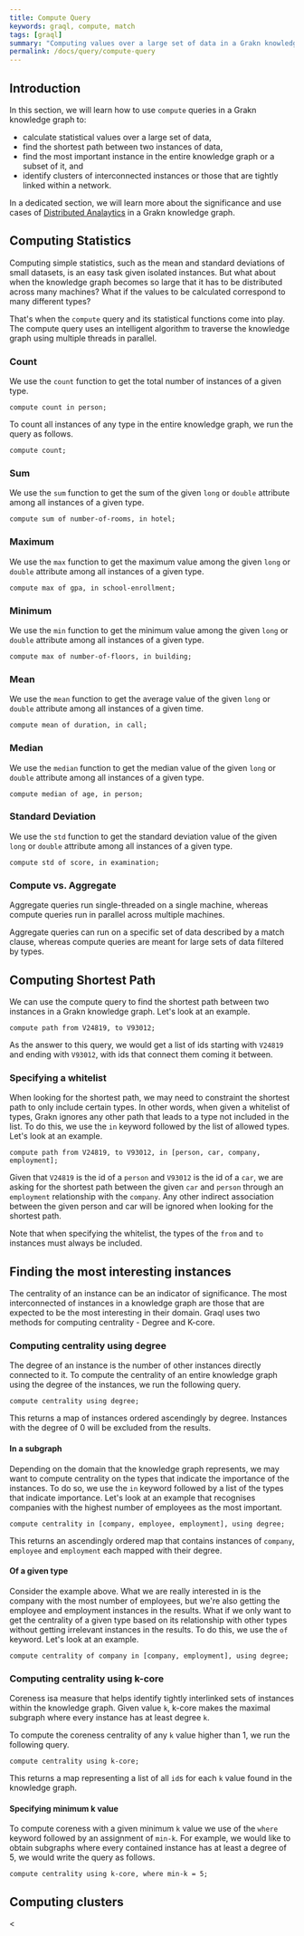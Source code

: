 ```yaml
---
title: Compute Query
keywords: graql, compute, match
tags: [graql]
summary: "Computing values over a large set of data in a Grakn knowledge graph."
permalink: /docs/query/compute-query
---
```


## Introduction
In this section, we will learn how to use `compute` queries in a Grakn knowledge graph to:
- calculate statistical values over a large set of data,
- find the shortest path between two instances of data,
- find the most important instance in the entire knowledge graph or a subset of it, and
- identify clusters of interconnected instances or those that are tightly linked within a network.

In a dedicated section, we will learn more about the significance and use cases of [Distributed Analaytics]() in a Grakn knowledge graph.

## Computing Statistics
Computing simple statistics, such as the mean and standard deviations of small datasets, is an easy task given isolated instances. But what about when the knowledge graph becomes so large that it has to be distributed across many machines? What if the values to be calculated correspond to many different types?

That's when the `compute` query and its statistical functions come into play. The compute query uses an intelligent algorithm to traverse the knowledge graph using multiple threads in parallel.

### Count
We use the `count` function to get the total number of instances of a given type.

```graql
compute count in person;
```

To count all instances of any type in the entire knowledge graph, we run the query as follows.

```graql
compute count;
```

### Sum
We use the `sum` function to get the sum of the given `long` or `double` attribute among all instances of a given type.

```graql
compute sum of number-of-rooms, in hotel;
```

### Maximum
We use the `max` function to get the maximum value among the given `long` or `double` attribute among all instances of a given type.

```graql
compute max of gpa, in school-enrollment;
```

### Minimum
We use the `min` function to get the minimum value among the given `long` or `double` attribute among all instances of a given type.

```graql
compute max of number-of-floors, in building;
```

### Mean
We use the `mean` function to get the average value of the given `long` or `double` attribute among all instances of a given time.

```graql
compute mean of duration, in call;
```

### Median
We use the `median` function to get the median value of the given `long` or `double` attribute among all instances of a given type.

```graql
compute median of age, in person;
```

### Standard Deviation
We use the `std` function to get the standard deviation value of the given `long` or `double` attribute among all instances of a given type.

```graql
compute std of score, in examination;
```

### Compute vs. Aggregate
Aggregate queries run single-threaded on a single machine, whereas compute queries run in parallel across multiple machines.

Aggregate queries can run on a specific set of data described by a match clause, whereas compute queries are meant for large sets of data filtered by types.

## Computing Shortest Path
We can use the compute query to find the shortest path between two instances in a Grakn knowledge graph. Let's look at an example.

```graql
compute path from V24819, to V93012;
```
As the answer to this query, we would get a list of ids starting with `V24819` and ending with `V93012`, with ids that connect them coming it between.

### Specifying a whitelist
When looking for the shortest path, we may need to constraint the shortest path to only include certain types. In other words, when given a whitelist of types, Grakn ignores any other path that leads to a type not included in the list. To do this, we use the `in` keyword followed by the list of allowed types. Let's look at an example.

```graql
compute path from V24819, to V93012, in [person, car, company, employment];
```

Given that `V24819` is the id of a `person` and `V93012` is the id of a `car`, we are asking for the shortest path between the given `car` and `person` through an `employment` relationship with the `company`. Any other indirect association between the given person and car will be ignored when looking for the shortest path.

Note that when specifying the whitelist, the types of the `from` and `to` instances must always be included.

## Finding the most interesting instances
The centrality of an instance can be an indicator of significance. The most interconnected of instances in a knowledge graph are those that are expected to be the most interesting in their domain. Graql uses two methods for computing centrality - Degree and K-core.

### Computing centrality using degree
The degree of an instance is the number of other instances directly connected to it. To compute the centrality of an entire knowledge graph using the degree of the instances, we run the following query.

```graql
compute centrality using degree;
```

This returns a map of instances ordered ascendingly by degree. Instances with the degree of 0 will be excluded from the results.

#### In a subgraph
Depending on the domain that the knowledge graph represents, we may want to compute centrality on the types that indicate the importance of the instances. To do so, we use the `in` keyword followed by a list of the types that indicate importance. Let's look at an example that recognises companies with the highest number of employees as the most important.

```graql
compute centrality in [company, employee, employment], using degree;
```

This returns an ascendingly ordered map that contains instances of `company`, `employee` and `employment` each mapped with their degree.


#### Of a given type
Consider the example above. What we are really interested in is the company with the most number of employees, but we're also getting the employee and employment instances in the results. What if we only want to get the centrality of a given type based on its relationship with other types without getting irrelevant instances in the results. To do this, we use the `of` keyword. Let's look at an example.

```graql
compute centrality of company in [company, employment], using degree;
```

### Computing centrality using k-core
Coreness isa measure that helps identify tightly interlinked sets of instances within the knowledge graph. Given value `k`, k-core makes the maximal subgraph where every instance has at least degree `k`.

To compute the coreness centrality of any `k` value higher than 1, we run the following query.

```graql
compute centrality using k-core;
```

This returns a map representing a list of all `id`s for each `k` value found in the knowledge graph.

#### Specifying minimum k value
To compute coreness with a given minimum `k` value we use of the `where` keyword followed by an assignment of `min-k`. For example, we would like to obtain subgraphs where every contained instance has at least a degree of 5, we would write the query as follows.

```graql
compute centrality using k-core, where min-k = 5;
```

## Computing clusters
<<To be added>